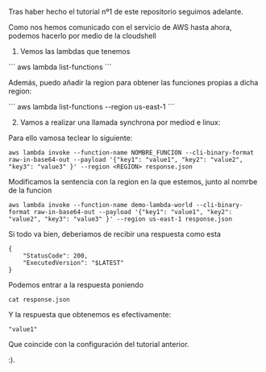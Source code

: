 

Tras haber hecho el tutorial nº1 de este repositorio seguimos adelante. 

Como nos hemos comunicado con el servicio de AWS hasta ahora, podemos hacerlo por medio de la cloudshell

1. Vemos las lambdas que tenemos 

´´´
aws lambda list-functions
´´´

Además, puedo añadir la region para obtener las funciones propias a dicha region: 

´´´
aws lambda list-functions --region us-east-1
´´´


2. Vamos a realizar una llamada synchrona por mediod e linux: 

Para ello vamosa teclear lo siguiente: 

```
aws lambda invoke --function-name NOMBRE_FUNCION --cli-binary-format raw-in-base64-out --payload '{"key1": "value1", "key2": "value2", "key3": "value3" }' --region <REGION> response.json

```

Modificamos la sentencia con la region en la que estemos, junto al nomrbe de la funcion


```
aws lambda invoke --function-name demo-lambda-world --cli-binary-format raw-in-base64-out --payload '{"key1": "value1", "key2": "value2", "key3": "value3" }' --region us-east-1 response.json
```
Si todo va bien, deberiamos de recibir una respuesta como esta

```
{
    "StatusCode": 200,
    "ExecutedVersion": "$LATEST"
}
```
Podemos entrar a la respuesta poniendo

```
cat response.json
```
Y la respuesta que obtenemos es efectivamente:

```
"value1"
```

Que coincide con la configuración del tutorial anterior.

:).

